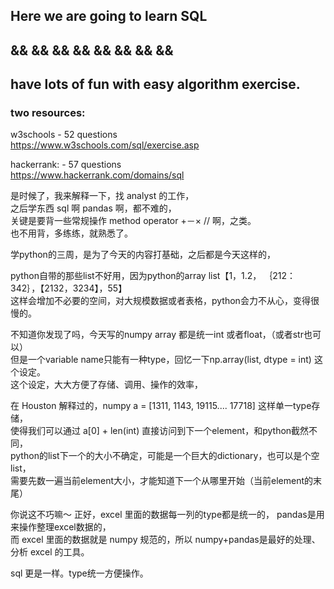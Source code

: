 Here we are going to learn SQL    
----------------------
  &&    &&    &&    &&    &&    &&    &&    &&  
  --------------------
have lots of fun with easy algorithm exercise.   
-------------------


### two resources:     

w3schools - 52 questions    
https://www.w3schools.com/sql/exercise.asp     

hackerrank: - 57 questions    
https://www.hackerrank.com/domains/sql



是时候了，我来解释一下，找 analyst 的工作，          
之后学东西 sql 啊 pandas 啊，都不难的，           
关键是要背一些常规操作 method operator +－× // 啊，之类。             
也不用背，多练练，就熟悉了。             
 
学python的三周，是为了今天的内容打基础，之后都是今天这样的，                 

python自带的那些list不好用，因为python的array list【1，1.2， ｛212：342｝，【2132，3234】，55】              
这样会增加不必要的空间，对大规模数据或者表格，python会力不从心，变得很慢的。                      

不知道你发现了吗，今天写的numpy array 都是统一int 或者float，（或者str也可以）                
但是一个variable name只能有一种type，回忆一下np.array(list, dtype = int) 这个设定。        
这个设定，大大方便了存储、调用、操作的效率，        

在 Houston 解释过的，numpy a = [1311, 1143, 19115.... 17718] 这样单一type存储，          
使得我们可以通过 a[0] + len(int) 直接访问到下一个element，和python截然不同，            
python的list下一个的大小不确定，可能是一个巨大的dictionary，也可以是个空list，           
需要先数一遍当前element大小，才能知道下一个从哪里开始（当前element的末尾）             




你说这不巧嘛～ 
正好，excel 里面的数据每一列的type都是统一的， pandas是用来操作整理excel数据的，              
而 excel 里面的数据就是 numpy 规范的，所以 numpy+pandas是最好的处理、分析 excel 的工具。                

sql 更是一样。type统一方便操作。            
